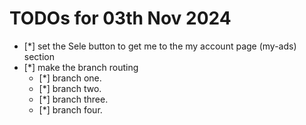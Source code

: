 # TODOs for 03th Nov 2024

- [*] set the Sele button to get me to the my account page (my-ads) section
- [*] make the branch routing
  - [*] branch one.
  - [*] branch two.
  - [*] branch three.
  - [*] branch four.
